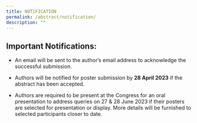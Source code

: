 ```yaml
---
title: NOTIFICATION
permalink: /abstract/notification/
description: ""
---
```

## **Important Notifications:**

* An email will be sent to the author’s email address to acknowledge the successful submission.

* Authors will be notified for poster submission by **28 April 2023** if the abstract has been accepted.

* Authors are required to be present at the Congress for an oral presentation to address queries on 27 & 28 June 2023 if their posters are selected for presentation or display. More details will be furnished to selected participants closer to date.
